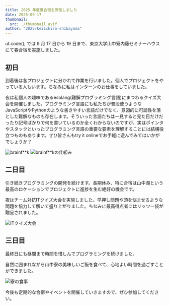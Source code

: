 ```yaml
---
title: 2025 年度夏合宿を開催しました
date: 2025-09-17
thumbnail:
  src: ./thumbnail.avif
author: "2025/keiichiro-shibayama"
---
```


ut.code(); では 9 月 17 日から 19 日まで、東京大学山中寮内藤セミナーハウスにて春合宿を実施しました。

## 初日

到着後は各プロジェクトに分かれて作業を行いました。個人でプロジェクトをやっている人もいます。ちなみに私はインターンのお仕事をしていました。

夜は私個人の趣味であるesolang(難解プログラミング言語)にまつわるクイズ大会を開催しました。プログラミング言語にも私たちが普段使うようなJavaScriptやPythonのような書きやすい言語だけでなく、意図的に可読性を落とした難解なものも存在します。そういった言語たちは一見すると見た目だけだったり記号ばかりで何を書いているのか全くわからないのですが、実はポインタやスタックといったプログラミング言語の重要な要素を理解することには結構役立つものもあります。ぜひ皆さんもtry it onlineでお手軽に遊んでみてはいかがでしょうか？

![brainf**k](./bf-quiz.avif)
![brainf**kの仕組み](./bf-quiz2.avif)

## 二日目

引き続きプログラミングの開発を続けます。長期休み、特に合宿は山中湖という最高のロケーションでプロジェクトに進捗を生む絶好の機会です。

夜はチーム対抗ITクイズ大会を実施しました。早押し問題や頭を悩ませるような問題を協力して解いて盛り上がりました。ちなみに最高得点者にはリッツ一袋が贈呈されました。

![ITクイズ大会](./it-quiz.avif)

## 三日目

最終日にも昼間まで時間を惜しんでプログラミングを続けました。

自然に囲まれながら山中寮の美味しいご飯を食べて、心地よい時間を過ごすことができました。

![寮の食事](./dinner.avif)

今後も定期的な合宿やイベントを開催していきますので、ぜひ参加してください。
